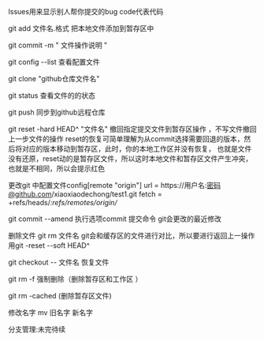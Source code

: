 Issues用来显示别人帮你提交的bug
code代表代码

git  add  文件名.格式  把本地文件添加到暂存区中

git commit  -m " 文件操作说明 "

git   config  --list   查看配置文件

git  clone  "github仓库文件名"

git   status   查看文件的的状态

git  push   同步到github远程仓库

git  reset  -hard HEAD^  "文件名"  撤回指定提交文件到暂存区操作  ，不写文件撤回上一步文件的操作
reset的恢复可简单理解为从commit选择需要回退的版本，然后将对应的版本移动到暂存区，此时，你的本地工作区并没有恢复，
也就是文件没有还原，reset动的是暂存区文件，所以这时本地文件和暂存区文件产生冲突，也就是不相同，所以会提示红色

更改git 中配置文件config[remote "origin"]
	url = https://用户名:密码@github.com/xiaoxiaodechong/test1.git
	fetch = +refs/heads/*:refs/remotes/origin/*

git  commit --amend 执行选项commit   提交命令 git会更改的最近修改

删除文件  git  rm  文件名  git会和缓存区的文件进行对比，所以要进行返回上一操作 用git -reset --soft HEAD^

git checkout  -- 文件名     恢复文件

git  rm -f  强制删除（删除暂存区和工作区 ）

git    rm  -cached      (删除暂存区文件)

修改名字   mv  旧名字  新名字

分支管理:未完待续



 

